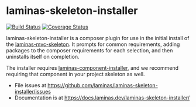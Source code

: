 # laminas-skeleton-installer

[![Build Status](https://travis-ci.com/laminas/laminas-skeleton-installer.svg)](https://travis-ci.com/laminas/laminas-skeleton-installer)
[![Coverage Status](https://coveralls.io/repos/github/laminas/laminas-skeleton-installer/badge.svg)](https://coveralls.io/github/laminas/laminas-skeleton-installer)

laminas-skeleton-installer is a composer plugin for use in the initial install of
the [laminas-mvc-skeleton](https://github.com/laminas/laminas-mvc-skeleton).
It prompts for common requirements, adding packages to the composer requirements
for each selection, and then uninstalls itself on completion.

The installer requires [laminas-component-installer](https://docs.laminas.dev/laminas-component-installer/),
and we recommend requiring that component in your project skeleton as well.

- File issues at https://github.com/laminas/laminas-skeleton-installer/issues
- Documentation is at https://docs.laminas.dev/laminas-skeleton-installer/
